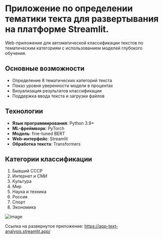 # Приложение по определении тематики текта для развертывания на платформе Streamlit.

Web-приложение для автоматической классификации текстов по тематическим категориям с использованием моделей глубокого обучения.

## Основные возможности

- Определение 8 тематических категорий текста
- Показ уровня уверенности модели в процентах
- Визуализация результатов классификации
- Поддержка ввода текста и загрузки файлов

## Технологии

- **Язык программирования**: Python 3.9+
- **ML-фреймворк**: PyTorch
- **Модель**: fine-tuned BERT
- **Web-интерфейс**: Streamlit
- **Обработка текста**: Transformers

## Категории классификации

1. Бывший СССР
2. Интернет и СМИ
3. Культура
4. Мир
5. Наука и техника
6. Россия
7. Спорт
8. Экономика

   
![image](https://github.com/user-attachments/assets/1142f43a-9e4a-48fe-be86-ac51c7010443)

Сcылка на развернутое приложение: https://app-text-analysis.streamlit.app/

